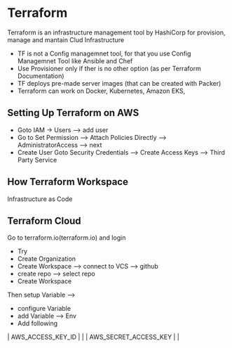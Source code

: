 # Terraform
Terraform is an infrastructure management tool by HashiCorp for provision, manage and mantain Clud Infrastructure

- TF is not a Config managemnet tool, for that you use Config Managemnet Tool like Ansible and Chef
- Use Provisioner only if ther is no other option (as per Terraform Documentation)
- TF deploys pre-made server images (that can be created with Packer)
- Terraform can work on Docker, Kubernetes, Amazon EKS, 

## Setting Up Terraform on AWS
- Goto IAM -> Users --> add user 
- Go to Set Permission -->  Attach Policies Directly --> AdministratorAccess --> next 
- Create User 
Goto Security Credentials --> Create Access Keys --> Third Party Service 

## How Terraform Workspace
Infrastructure as Code 


## Terraform Cloud 
Go to terraform.io(terraform.io) and login
- Try
- Create Organization
- Create Workspace --> connect to VCS --> github
- create repo --> select repo 
- Create Workspace

Then setup Variable --> 
- configure Variable
- add Variable --> Env
- Add following 

| AWS_ACCESS_KEY_ID | <your Key ID > |
| AWS_SECRET_ACCESS_KEY | <your secret Key> |

